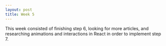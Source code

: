 ```yaml
---
layout: post
title: Week 5
---
```


This week consisted of finishing step 6, looking for more articles, and researching animations and interactions in React in order to implement step 7. 
